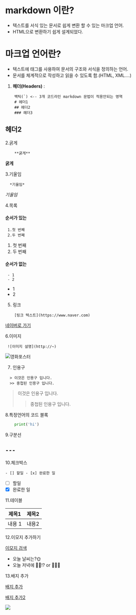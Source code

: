 # markdown 이란? 
 - 텍스트를 서식 있는 문서로 쉽게 변환 할 수 있는 마크업 언어.
 - HTML으로 변환하기 쉽게 설계되었다.

# 마크업 언어란?
 - 텍스트에 태그를 사용하여 문서의 구조와 서식을 정의하는 언어. 
 - 문서를 체계적으로 작성하고 읽을 수 있도록 함.(HTML, XML....)

1. **헤더(Headers)** :

```
    백틱(`) <-- 3개 코드라인 markdown 문법이 적용안되는 영역
    # 헤더1
    ## 헤더2
    ### 헤더3
```
## 헤더2

2.굵게 

```
    **굵게**
```
**굵게**

3.기울임

```
  *기울임*
```
*기울임*

4.목록 

#### 순서가 있는
``` 
 1.첫 번째
 2.두 번째
```
 1. 첫 번째
 2. 두 번째
#### 순서가 없는
```
 - 1
 - 2
```
 - 1
 - 2

 5. 링크 

```
    [링크 텍스트](https://www.naver.com)
```
[네이버로 가기](https://www.naver.com)

 6.이미지

```
 ![이미지 설명](http://~)
```
![영화포스터](https://i.namu.wiki/i/_c15s6tpE9jlyMOGwGkuRNTZlXhiG62XT5iKV4g7vqGx5uTshc9debw48--retPzne_5p-wPfwYm-ePV6gMyK3FGRVgrwR0Bijo0ikchjEFLM_fbSZ1D97nbBWFQoOZE6CR7UyA0-jgPkQJz5SrMGA.webp)

7. 인용구

```
  > 이것은 인용구 입니다.
  >> 중첩된 인용구 입니다.
```
> 이것은 인용구 입니다.
  >> 중첩된 인용구 입니다.

8.특정언어의 코드 블록

```python
    print('hi')
```
9.구분선 

```---```
---

10.체크박스

``` - [] 할일 - [x] 완료한 일 ```

- [ ] 할일
- [x] 완료한 일

11.테이블 

| 제목1 | 제목2 |
|------| -----|
|내용 1 | 내용2 |

12.이모지 추가하기 

[이모지 검색](https://emojipedia.org)

- 오늘 날씨는?🌞
- 오늘 저녁에 🍻🍺!? or 🧑🏻‍💻 

13.배지 추가 

[배지 추가](https://simpleicons.org)

[배지 추가2](https://shields.io/)

<img src="https://img.shields.io/badge/python-3776AB?style=for-the-badge&logo=python&logoColor=yellow"> 


